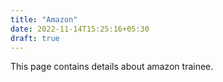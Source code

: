 ```yaml
---
title: "Amazon"
date: 2022-11-14T15:25:16+05:30
draft: true
---
```


This page contains details about amazon trainee.